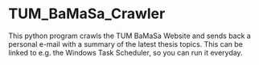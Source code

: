 # TUM_BaMaSa_Crawler
This python program crawls the TUM BaMaSa Website and sends back a personal e-mail with a summary of the latest thesis topics. This can be linked to e.g. the Windows Task Scheduler, so you can run it everyday.

